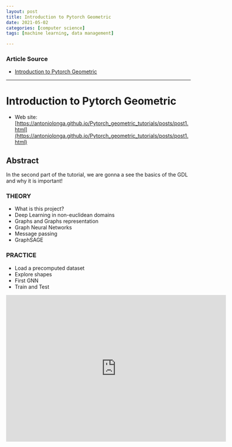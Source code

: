 ```yaml
---
layout: post
title: Introduction to Pytorch Geometric
date: 2021-05-02
categories: [computer science]
tags: [machine learning, data management]

---
```


### Article Source

* [Introduction to Pytorch Geometric](https://www.youtube.com/watch?v=MH4yvtgAR-4)

---

# Introduction to Pytorch Geometric

* Web site: [https://antoniolonga.github.io/Pytorch_geometric_tutorials/posts/post1.html](https://antoniolonga.github.io/Pytorch_geometric_tutorials/posts/post1.html)

## Abstract

In the second part of the tutorial, we are gonna a see the basics of the GDL and why it is important!

### THEORY

* What is this project?
* Deep Learning in non-euclidean domains
* Graphs and Graphs representation
* Graph Neural Networks
* Message passing
* GraphSAGE

### PRACTICE
* Load a precomputed dataset
* Explore shapes
* First GNN
* Train and Test

<iframe width="600" height="400" src="https://www.youtube.com/embed/JtDgmmQ60x8" title="YouTube video player" frameborder="0" allow="accelerometer; autoplay; clipboard-write; encrypted-media; gyroscope; picture-in-picture" allowfullscreen></iframe>